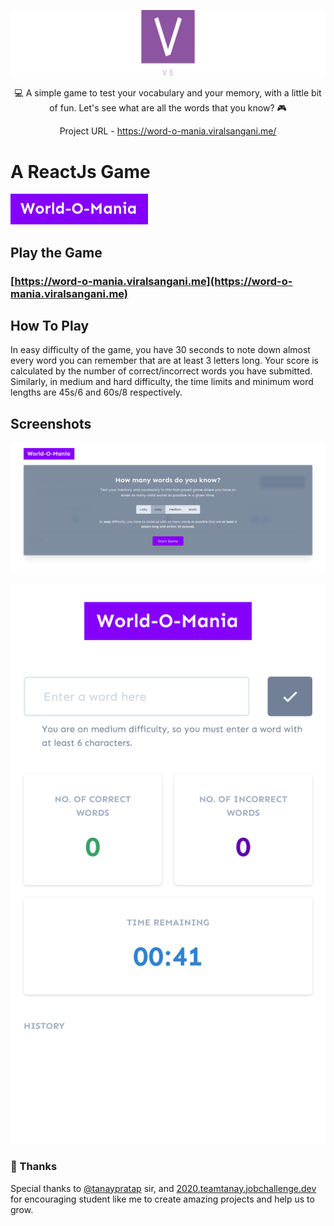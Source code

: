 <p align="center">
    <img src="./git-images/logo-v.jpg" alt="Personal Logo">
    <br>
</p>
<p align="center">
💻 A simple game to test your vocabulary and your memory, with a little bit of fun.
Let's see what are all the words that you know? 🎮
</p>

<p align="center">
    Project URL - <a href="https://word-o-mania.viralsangani.me/">https://word-o-mania.viralsangani.me/</a>
</p>

# A ReactJs Game

![Word-O-Mania Logo](git-images/logo.png)

## Play the Game

### [https://word-o-mania.viralsangani.me](https://word-o-mania.viralsangani.me)

## How To Play

In easy difficulty of the game, you have 30 seconds to note down almost every word you can remember that are at least 3 letters long. Your score is calculated by the number of correct/incorrect words you have submitted. Similarly, in medium and hard difficulty, the time limits and minimum word lengths are 45s/6 and 60s/8 respectively.

## Screenshots

![Desktop Screenshot](git-images/screenshot-1.png)

![Mobile Sreenshot](git-images/screenshot-2.png)

### 💜 Thanks

Special thanks to [@tanaypratap](https://github.com/tanaypratap) sir, and [2020.teamtanay.jobchallenge.dev](https://github.com/tanaypratap/teamtanay.jobchallenge.dev) for encouraging student like me to create amazing projects and help us to grow.

